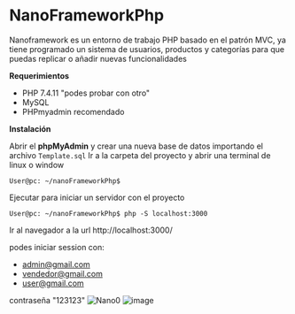 # NanoFrameworkPhp

Nanoframework es un entorno de trabajo PHP basado en el patrón MVC, ya tiene programado un sistema de usuarios, productos y categorías para que puedas replicar o añadir nuevas funcionalidades

**Requerimientos** 
* PHP 7.4.11 "podes probar con otro"
* MySQL
* PHPmyadmin recomendado

**Instalación** 

Abrir el **phpMyAdmin** y crear una nueva base de datos importando el archivo `Template.sql`
Ir a la carpeta del proyecto y abrir una terminal de linux o window

``` 
User@pc: ~/nanoFrameworkPhp$
```

Ejecutar para iniciar un servidor con el proyecto
```
User@pc: ~/nanoFrameworkPhp$ php -S localhost:3000
```

Ir al navegador a la url http://localhost:3000/

podes iniciar session con:
* admin@gmail.com
* vendedor@gmail.com
* user@gmail.com

contraseña "123123"
![Nano0](https://user-images.githubusercontent.com/46946252/127948894-04786210-4ee7-4abc-9b41-19fe7401acb0.png)
![image](https://user-images.githubusercontent.com/46946252/181125226-1f186d6c-fa53-402b-9d9f-58da97c0d83e.png)

